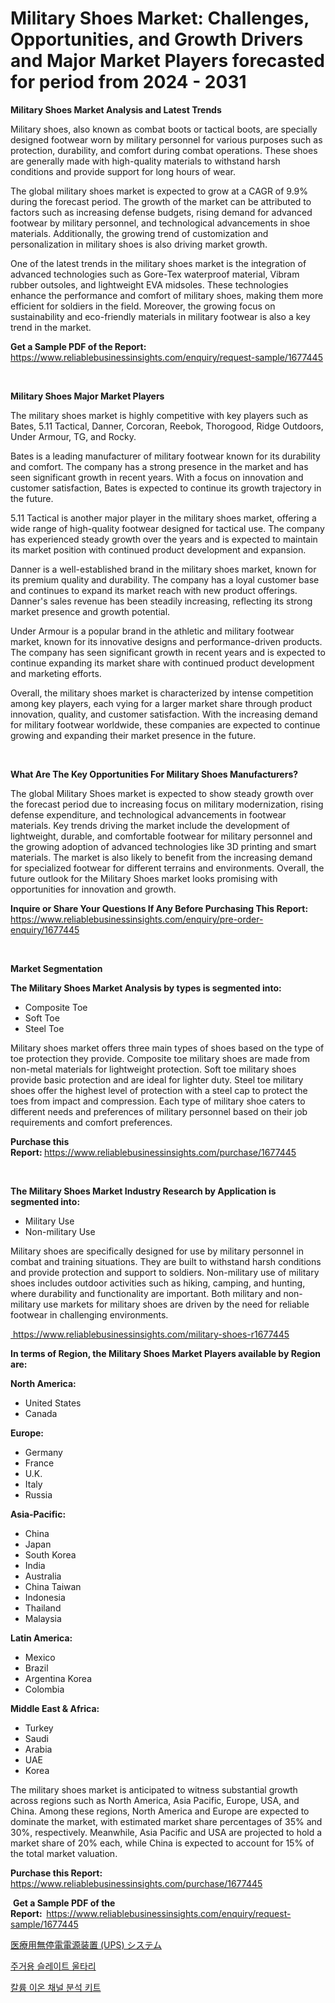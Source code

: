 <p><h1>Military Shoes Market: Challenges, Opportunities, and Growth Drivers and Major Market Players forecasted for period from 2024 - 2031</h1></p><p><strong>Military Shoes Market Analysis and Latest Trends</strong></p>
<p><p>Military shoes, also known as combat boots or tactical boots, are specially designed footwear worn by military personnel for various purposes such as protection, durability, and comfort during combat operations. These shoes are generally made with high-quality materials to withstand harsh conditions and provide support for long hours of wear.</p><p>The global military shoes market is expected to grow at a CAGR of 9.9% during the forecast period. The growth of the market can be attributed to factors such as increasing defense budgets, rising demand for advanced footwear by military personnel, and technological advancements in shoe materials. Additionally, the growing trend of customization and personalization in military shoes is also driving market growth.</p><p>One of the latest trends in the military shoes market is the integration of advanced technologies such as Gore-Tex waterproof material, Vibram rubber outsoles, and lightweight EVA midsoles. These technologies enhance the performance and comfort of military shoes, making them more efficient for soldiers in the field. Moreover, the growing focus on sustainability and eco-friendly materials in military footwear is also a key trend in the market.</p></p>
<p><strong>Get a Sample PDF of the Report:&nbsp;</strong> <a href="https://www.reliablebusinessinsights.com/enquiry/request-sample/1677445">https://www.reliablebusinessinsights.com/enquiry/request-sample/1677445</a></p>
<p>&nbsp;</p>
<p><strong>Military Shoes Major Market Players</strong></p>
<p><p>The military shoes market is highly competitive with key players such as Bates, 5.11 Tactical, Danner, Corcoran, Reebok, Thorogood, Ridge Outdoors, Under Armour, TG, and Rocky. </p><p>Bates is a leading manufacturer of military footwear known for its durability and comfort. The company has a strong presence in the market and has seen significant growth in recent years. With a focus on innovation and customer satisfaction, Bates is expected to continue its growth trajectory in the future.</p><p>5.11 Tactical is another major player in the military shoes market, offering a wide range of high-quality footwear designed for tactical use. The company has experienced steady growth over the years and is expected to maintain its market position with continued product development and expansion.</p><p>Danner is a well-established brand in the military shoes market, known for its premium quality and durability. The company has a loyal customer base and continues to expand its market reach with new product offerings. Danner's sales revenue has been steadily increasing, reflecting its strong market presence and growth potential.</p><p>Under Armour is a popular brand in the athletic and military footwear market, known for its innovative designs and performance-driven products. The company has seen significant growth in recent years and is expected to continue expanding its market share with continued product development and marketing efforts.</p><p>Overall, the military shoes market is characterized by intense competition among key players, each vying for a larger market share through product innovation, quality, and customer satisfaction. With the increasing demand for military footwear worldwide, these companies are expected to continue growing and expanding their market presence in the future.</p></p>
<p>&nbsp;</p>
<p><strong>What Are The Key Opportunities For Military Shoes Manufacturers?</strong></p>
<p><p>The global Military Shoes market is expected to show steady growth over the forecast period due to increasing focus on military modernization, rising defense expenditure, and technological advancements in footwear materials. Key trends driving the market include the development of lightweight, durable, and comfortable footwear for military personnel and the growing adoption of advanced technologies like 3D printing and smart materials. The market is also likely to benefit from the increasing demand for specialized footwear for different terrains and environments. Overall, the future outlook for the Military Shoes market looks promising with opportunities for innovation and growth.</p></p>
<p><strong>Inquire or Share Your Questions If Any Before Purchasing This Report:</strong> <a href="https://www.reliablebusinessinsights.com/enquiry/pre-order-enquiry/1677445">https://www.reliablebusinessinsights.com/enquiry/pre-order-enquiry/1677445</a></p>
<p>&nbsp;</p>
<p><strong>Market Segmentation</strong></p>
<p><strong>The Military Shoes Market Analysis by types is segmented into:</strong></p>
<p><ul><li>Composite Toe</li><li>Soft Toe</li><li>Steel Toe</li></ul></p>
<p><p>Military shoes market offers three main types of shoes based on the type of toe protection they provide. Composite toe military shoes are made from non-metal materials for lightweight protection. Soft toe military shoes provide basic protection and are ideal for lighter duty. Steel toe military shoes offer the highest level of protection with a steel cap to protect the toes from impact and compression. Each type of military shoe caters to different needs and preferences of military personnel based on their job requirements and comfort preferences.</p></p>
<p><strong>Purchase this Report:&nbsp;</strong><a href="https://www.reliablebusinessinsights.com/purchase/1677445">https://www.reliablebusinessinsights.com/purchase/1677445</a></p>
<p>&nbsp;</p>
<p><strong>The Military Shoes Market Industry Research by Application is segmented into:</strong></p>
<p><ul><li>Military Use</li><li>Non-military Use</li></ul></p>
<p><p>Military shoes are specifically designed for use by military personnel in combat and training situations. They are built to withstand harsh conditions and provide protection and support to soldiers. Non-military use of military shoes includes outdoor activities such as hiking, camping, and hunting, where durability and functionality are important. Both military and non-military use markets for military shoes are driven by the need for reliable footwear in challenging environments.</p></p>
<p><a href="https://www.reliablebusinessinsights.com/military-shoes-r1677445">&nbsp;https://www.reliablebusinessinsights.com/military-shoes-r1677445</a></p>
<p><strong>In terms of Region, the Military Shoes Market Players available by Region are:</strong></p>
<p>
    <p> <strong> North America: </strong>
        <ul>
            <li>United States</li>
            <li>Canada</li>
        </ul>
        </p> 
    <p> <strong> Europe: </strong>
        <ul>
            <li>Germany</li>
            <li>France</li>
            <li>U.K.</li>
            <li>Italy</li>
            <li>Russia</li>
        </ul>
        </p> 
    <p> <strong> Asia-Pacific: </strong>
        <ul>
            <li>China</li>
            <li>Japan</li>
            <li>South Korea</li>
            <li>India</li>
            <li>Australia</li>
            <li>China Taiwan</li>
            <li>Indonesia</li>
            <li>Thailand</li>
            <li>Malaysia</li>
        </ul>
        </p> 
    <p> <strong> Latin America: </strong>
        <ul>
            <li>Mexico</li>
            <li>Brazil</li>
            <li>Argentina Korea</li>
            <li>Colombia</li>
        </ul>
        </p> 
    <p> <strong> Middle East & Africa: </strong>
        <ul>
            <li>Turkey</li>
            <li>Saudi</li>
            <li>Arabia</li>
            <li>UAE</li>
            <li>Korea</li>
        </ul>
    </p>
    </p>
<p><p>The military shoes market is anticipated to witness substantial growth across regions such as North America, Asia Pacific, Europe, USA, and China. Among these regions, North America and Europe are expected to dominate the market, with estimated market share percentages of 35% and 30%, respectively. Meanwhile, Asia Pacific and USA are projected to hold a market share of 20% each, while China is expected to account for 15% of the total market valuation.</p></p>
<p><strong>Purchase this Report: </strong><a href="https://www.reliablebusinessinsights.com/purchase/1677445">https://www.reliablebusinessinsights.com/purchase/1677445</a></p>
<p>&nbsp;<strong>Get a Sample PDF of the Report:&nbsp;&nbsp;</strong><a href="https://www.reliablebusinessinsights.com/enquiry/request-sample/1677445">https://www.reliablebusinessinsights.com/enquiry/request-sample/1677445</a></p>
<p><strong></strong></p>
<p><p><a href="https://medium.com/@matteills7854/%E5%8C%BB%E7%99%82%E7%94%A8%E7%84%A1%E5%81%9C%E9%9B%BB%E9%9B%BB%E6%BA%90%E8%A3%85%E7%BD%AE-ups-%E3%82%B7%E3%82%B9%E3%83%86%E3%83%A0%E5%B8%82%E5%A0%B4-2031%E5%B9%B4%E3%81%BE%E3%81%A7%E3%81%AE%E6%88%90%E5%8A%9F%E3%81%97%E3%81%9F%E3%83%93%E3%82%B8%E3%83%8D%E3%82%B9%E6%88%A6%E7%95%A5%E3%81%AE%E9%8D%B5%E3%82%92%E4%BA%88%E6%B8%AC-c302a807114b">医療用無停電電源装置 (UPS) システム</a></p><p><a href="https://medium.com/@crumbles67678/%EC%A3%BC%EA%B1%B0%EC%9A%A9-%EC%84%A0%EB%8D%A7%EC%9E%A5-%EC%8B%9C%EC%9E%A5-%EB%B6%84%EC%84%9D-%EA%B8%80%EB%A1%9C%EB%B2%8C-%EC%82%B0%EC%97%85-%EC%A0%84%EB%A7%9D%EA%B3%BC-%EC%98%88%EC%B8%A1-2024%EB%85%84%EB%B6%80%ED%84%B0-2031%EB%85%84-e2fd1ec56de0">주거용 슬레이트 울타리</a></p><p><a href="https://medium.com/@alanperkins1921/%EC%B9%BC%EB%A5%A8-%EC%9D%B4%EC%98%A8-%EC%B1%84%EB%84%90-%EB%B6%84%EC%84%9D-%ED%82%A4%ED%8A%B8-%EC%8B%9C%EC%9E%A5-%EA%B7%9C%EB%AA%A8-%EC%8B%9C%EC%9E%A5-%EC%A0%84%EB%A7%9D-%EB%B0%8F-%EC%8B%9C%EC%9E%A5-%EC%98%88%EC%B8%A1-2024%EB%85%84%EB%B6%80%ED%84%B0-2031%EB%85%84%EA%B9%8C%EC%A7%80-0039c9719389">칼륨 이온 채널 분석 키트</a></p></p>